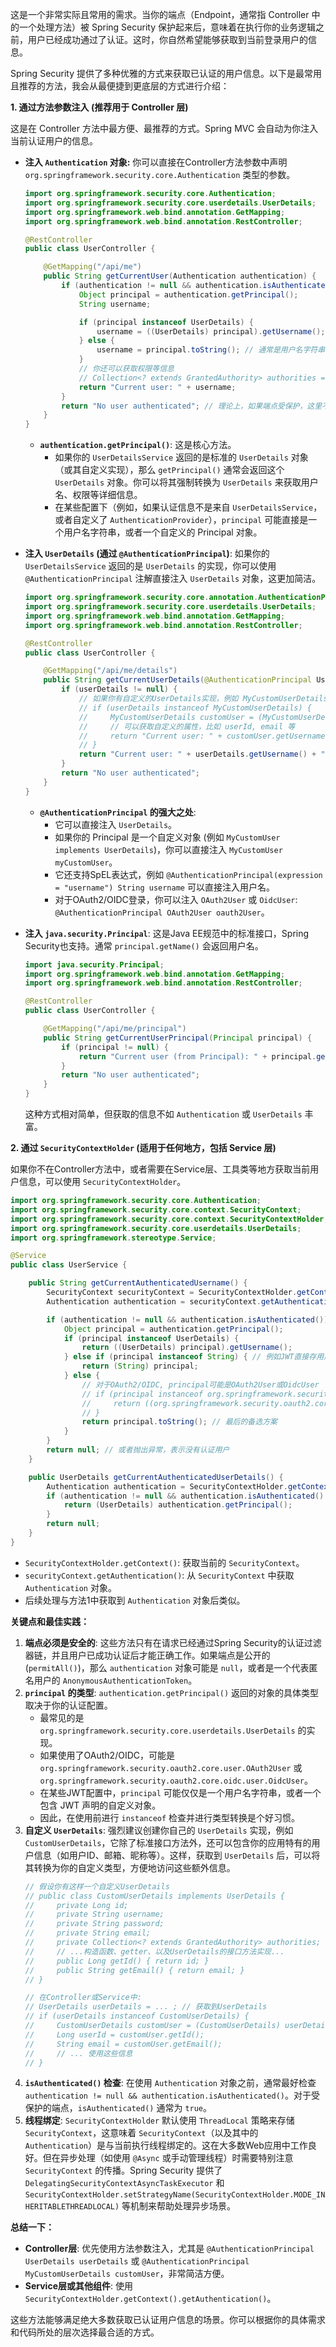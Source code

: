 这是一个非常实际且常用的需求。当你的端点（Endpoint，通常指 Controller 中的一个处理方法）被 Spring Security 保护起来后，意味着在执行你的业务逻辑之前，用户已经成功通过了认证。这时，你自然希望能够获取到当前登录用户的信息。

Spring Security 提供了多种优雅的方式来获取已认证的用户信息。以下是最常用且推荐的方法，我会从最便捷到更底层的方式进行介绍：

**1. 通过方法参数注入 (推荐用于 Controller 层)**

这是在 Controller 方法中最方便、最推荐的方式。Spring MVC 会自动为你注入当前认证用户的信息。

*   **注入 `Authentication` 对象:**
    你可以直接在Controller方法参数中声明 `org.springframework.security.core.Authentication` 类型的参数。

    ```java
    import org.springframework.security.core.Authentication;
    import org.springframework.security.core.userdetails.UserDetails;
    import org.springframework.web.bind.annotation.GetMapping;
    import org.springframework.web.bind.annotation.RestController;

    @RestController
    public class UserController {

        @GetMapping("/api/me")
        public String getCurrentUser(Authentication authentication) {
            if (authentication != null && authentication.isAuthenticated()) {
                Object principal = authentication.getPrincipal();
                String username;

                if (principal instanceof UserDetails) {
                    username = ((UserDetails) principal).getUsername();
                } else {
                    username = principal.toString(); // 通常是用户名字符串
                }
                // 你还可以获取权限等信息
                // Collection<? extends GrantedAuthority> authorities = authentication.getAuthorities();
                return "Current user: " + username;
            }
            return "No user authenticated"; // 理论上，如果端点受保护，这里不会执行
        }
    }
    ```
    *   **`authentication.getPrincipal()`**: 这是核心方法。
        *   如果你的 `UserDetailsService` 返回的是标准的 `UserDetails` 对象（或其自定义实现），那么 `getPrincipal()` 通常会返回这个 `UserDetails` 对象。你可以将其强制转换为 `UserDetails` 来获取用户名、权限等详细信息。
        *   在某些配置下（例如，如果认证信息不是来自 `UserDetailsService`，或者自定义了 `AuthenticationProvider`），`principal` 可能直接是一个用户名字符串，或者一个自定义的 Principal 对象。

*   **注入 `UserDetails` (通过 `@AuthenticationPrincipal`)**:
    如果你的 `UserDetailsService` 返回的是 `UserDetails` 的实现，你可以使用 `@AuthenticationPrincipal` 注解直接注入 `UserDetails` 对象，这更加简洁。

    ```java
    import org.springframework.security.core.annotation.AuthenticationPrincipal;
    import org.springframework.security.core.userdetails.UserDetails;
    import org.springframework.web.bind.annotation.GetMapping;
    import org.springframework.web.bind.annotation.RestController;

    @RestController
    public class UserController {

        @GetMapping("/api/me/details")
        public String getCurrentUserDetails(@AuthenticationPrincipal UserDetails userDetails) {
            if (userDetails != null) {
                // 如果你有自定义的UserDetails实现，例如 MyCustomUserDetails
                // if (userDetails instanceof MyCustomUserDetails) {
                //     MyCustomUserDetails customUser = (MyCustomUserDetails) userDetails;
                //     // 可以获取自定义的属性，比如 userId, email 等
                //     return "Current user: " + customUser.getUsername() + ", Email: " + customUser.getEmail();
                // }
                return "Current user: " + userDetails.getUsername() + ", Authorities: " + userDetails.getAuthorities();
            }
            return "No user authenticated";
        }
    }
    ```
    *   **`@AuthenticationPrincipal` 的强大之处**:
        *   它可以直接注入 `UserDetails`。
        *   如果你的 Principal 是一个自定义对象 (例如 `MyCustomUser implements UserDetails`)，你可以直接注入 `MyCustomUser myCustomUser`。
        *   它还支持SpEL表达式，例如 `@AuthenticationPrincipal(expression = "username") String username` 可以直接注入用户名。
        *   对于OAuth2/OIDC登录，你可以注入 `OAuth2User` 或 `OidcUser`: `@AuthenticationPrincipal OAuth2User oauth2User`。

*   **注入 `java.security.Principal`**:
    这是Java EE规范中的标准接口，Spring Security也支持。通常 `principal.getName()` 会返回用户名。

    ```java
    import java.security.Principal;
    import org.springframework.web.bind.annotation.GetMapping;
    import org.springframework.web.bind.annotation.RestController;

    @RestController
    public class UserController {

        @GetMapping("/api/me/principal")
        public String getCurrentUserPrincipal(Principal principal) {
            if (principal != null) {
                return "Current user (from Principal): " + principal.getName();
            }
            return "No user authenticated";
        }
    }
    ```
    这种方式相对简单，但获取的信息不如 `Authentication` 或 `UserDetails` 丰富。

**2. 通过 `SecurityContextHolder` (适用于任何地方，包括 Service 层)**

如果你不在Controller方法中，或者需要在Service层、工具类等地方获取当前用户信息，可以使用 `SecurityContextHolder`。

```java
import org.springframework.security.core.Authentication;
import org.springframework.security.core.context.SecurityContext;
import org.springframework.security.core.context.SecurityContextHolder;
import org.springframework.security.core.userdetails.UserDetails;
import org.springframework.stereotype.Service;

@Service
public class UserService {

    public String getCurrentAuthenticatedUsername() {
        SecurityContext securityContext = SecurityContextHolder.getContext();
        Authentication authentication = securityContext.getAuthentication();

        if (authentication != null && authentication.isAuthenticated()) {
            Object principal = authentication.getPrincipal();
            if (principal instanceof UserDetails) {
                return ((UserDetails) principal).getUsername();
            } else if (principal instanceof String) { // 例如JWT直接存用户名
                return (String) principal;
            } else {
                // 对于OAuth2/OIDC, principal可能是OAuth2User或OidcUser
                // if (principal instanceof org.springframework.security.oauth2.core.user.OAuth2User) {
                //     return ((org.springframework.security.oauth2.core.user.OAuth2User) principal).getName();
                // }
                return principal.toString(); // 最后的备选方案
            }
        }
        return null; // 或者抛出异常，表示没有认证用户
    }

    public UserDetails getCurrentAuthenticatedUserDetails() {
        Authentication authentication = SecurityContextHolder.getContext().getAuthentication();
        if (authentication != null && authentication.isAuthenticated() && authentication.getPrincipal() instanceof UserDetails) {
            return (UserDetails) authentication.getPrincipal();
        }
        return null;
    }
}
```
*   `SecurityContextHolder.getContext()`: 获取当前的 `SecurityContext`。
*   `securityContext.getAuthentication()`: 从 `SecurityContext` 中获取 `Authentication` 对象。
*   后续处理与方法1中获取到 `Authentication` 对象后类似。

**关键点和最佳实践：**

1.  **端点必须是安全的**: 这些方法只有在请求已经通过Spring Security的认证过滤器链，并且用户已成功认证后才能正确工作。如果端点是公开的 (`permitAll()`)，那么 `authentication` 对象可能是 `null`，或者是一个代表匿名用户的 `AnonymousAuthenticationToken`。
2.  **`principal` 的类型**: `authentication.getPrincipal()` 返回的对象的具体类型取决于你的认证配置。
    *   最常见的是 `org.springframework.security.core.userdetails.UserDetails` 的实现。
    *   如果使用了OAuth2/OIDC，可能是 `org.springframework.security.oauth2.core.user.OAuth2User` 或 `org.springframework.security.oauth2.core.oidc.user.OidcUser`。
    *   在某些JWT配置中，`principal` 可能仅仅是一个用户名字符串，或者一个包含 JWT 声明的自定义对象。
    *   因此，在使用前进行 `instanceof` 检查并进行类型转换是个好习惯。
3.  **自定义 `UserDetails`**: 强烈建议创建你自己的 `UserDetails` 实现，例如 `CustomUserDetails`，它除了标准接口方法外，还可以包含你的应用特有的用户信息（如用户ID、邮箱、昵称等）。这样，获取到 `UserDetails` 后，可以将其转换为你的自定义类型，方便地访问这些额外信息。
    ```java
    // 假设你有这样一个自定义UserDetails
    // public class CustomUserDetails implements UserDetails {
    //     private Long id;
    //     private String username;
    //     private String password;
    //     private String email;
    //     private Collection<? extends GrantedAuthority> authorities;
    //     // ...构造函数、getter、以及UserDetails的接口方法实现...
    //     public Long getId() { return id; }
    //     public String getEmail() { return email; }
    // }

    // 在Controller或Service中:
    // UserDetails userDetails = ... ; // 获取到UserDetails
    // if (userDetails instanceof CustomUserDetails) {
    //     CustomUserDetails customUser = (CustomUserDetails) userDetails;
    //     Long userId = customUser.getId();
    //     String email = customUser.getEmail();
    //     // ... 使用这些信息
    // }
    ```
4.  **`isAuthenticated()` 检查**: 在使用 `Authentication` 对象之前，通常最好检查 `authentication != null && authentication.isAuthenticated()`。对于受保护的端点，`isAuthenticated()` 通常为 `true`。
5.  **线程绑定**: `SecurityContextHolder` 默认使用 `ThreadLocal` 策略来存储 `SecurityContext`，这意味着 `SecurityContext`（以及其中的 `Authentication`）是与当前执行线程绑定的。这在大多数Web应用中工作良好。但在异步处理（如使用 `@Async` 或手动管理线程）时需要特别注意 `SecurityContext` 的传播。Spring Security 提供了 `DelegatingSecurityContextAsyncTaskExecutor` 和 `SecurityContextHolder.setStrategyName(SecurityContextHolder.MODE_INHERITABLETHREADLOCAL)` 等机制来帮助处理异步场景。

**总结一下：**

*   **Controller层**: 优先使用方法参数注入，尤其是 `@AuthenticationPrincipal UserDetails userDetails` 或 `@AuthenticationPrincipal MyCustomUserDetails customUser`，非常简洁方便。
*   **Service层或其他组件**: 使用 `SecurityContextHolder.getContext().getAuthentication()`。

这些方法能够满足绝大多数获取已认证用户信息的场景。你可以根据你的具体需求和代码所处的层次选择最合适的方式。